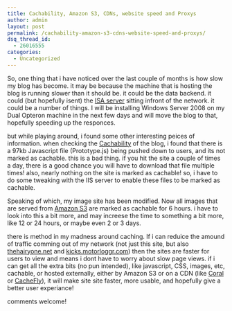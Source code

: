 ```yaml
---
title: Cachability, Amazon S3, CDNs, website speed and Proxys
author: admin
layout: post
permalink: /cachability-amazon-s3-cdns-website-speed-and-proxys/
dsq_thread_id:
  - 26016555
categories:
  - Uncategorized
---
```

So, one thing that i have noticed over the last couple of months is how slow my blog has become. it may be because the machine that is hosting the blog is running slower than it should be. it could be the data backend. it could (but hopefully isent) the [ISA server][1] sitting infront of the network.&nbsp;it could be a number of things. I will be installing Windows Server 2008 on my Dual Opteron machine in the next few days and will move the blog to that, hopefully speeding up the responces.

but while playing around, i found some other interesting peices of information. when checking the [Cachability][2] of the blog, i found that there is a 97kb Javascript file (Prototype.js) being pushed down to users, and its not marked as cachable. this is a bad thing. if you hit the site a couple of times a day, there is a good chance you will have to download that file multiple times! also, nearly nothing on the site is marked as cachable! so, i have to do some tweaking with the IIS server to enable these files to be marked as cachable.

Speaking of which, my image site has been modified. Now all images that are served from [Amazon S3][3]&nbsp;are marked as cachable for 6 hours. i have to look into this a bit more, and may increese the time to something a bit more, like 12 or 24 hours, or maybe even 2 or 3 days.

there is method in my madness around caching. If i can reduice the amound of traffic comming out of my network (not just this site, but also [thehairyone.net][4] and [kicks.motorloggr.com][5]) then the sites are faster for users to view and means i dont have to worry about slow page views. if i can get all the extra bits (no pun intended), like javascript, CSS, images, etc, cachable, or hosted externally, either by Amazon S3 or on a CDN (like [Coral][6] or [CacheFly][7]), it will make site site faster, more usable, and hopefully give a better user experiance!

comments welcome!

 [1]: http://www.microsoft.com/isa
 [2]: http://www.ircache.net/cgi-bin/cacheability.py
 [3]: http://www.amazon.com/s3
 [4]: http://www.thehairyone.net
 [5]: http://kicks.motorloggr.com
 [6]: http://www.coralcdn.org/
 [7]: http://www.cachefly.com